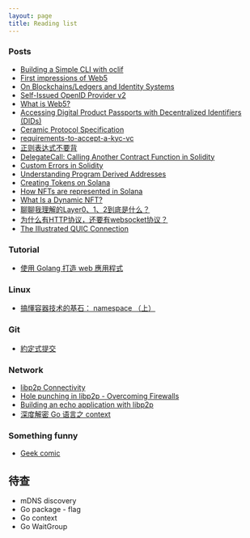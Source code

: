 ```yaml
---
layout: page
title: Reading list
---
```

### Posts

- [ Building a Simple CLI with oclif](https://hackernoon.com/building-a-simple-cli-with-oclif) 
- [ First impressions of Web5](https://educatedguesswork.org/posts/web5-first-impressions/) 
- [ On Blockchains/Ledgers and Identity Systems](https://educatedguesswork.org/posts/blockchain-identity/) 
- [ Self-Issued OpenID Provider v2](https://openid.net/specs/openid-connect-self-issued-v2-1_0.html)
- [ What is Web5?](https://developer.tbd.website/blog/what-is-web5/) 
- [ Accessing Digital Product Passports with Decentralized Identifiers (DIDs)](https://medium.com/spherity/accessing-digital-product-passports-with-decentralized-identifiers-dids-175ca455cee3) 
- [ Ceramic Protocol Specification](https://github.com/ceramicnetwork/ceramic/blob/main/SPECIFICATION.md#ceramic-protocol-specification) 
- [ requirements-to-accept-a-kyc-vc ](https://github.com/TBD54566975/credentials-working-group/blob/main/work_items/kyc-vcs/requirements-to-accept-a-kyc-vc.md) 
- [正则表达式不要背](https://juejin.cn/post/6844903845227659271) 
- [DelegateCall: Calling Another Contract Function in Solidity](https://medium.com/coinmonks/delegatecall-calling-another-contract-function-in-solidity-b579f804178c)
- [Custom Errors in Solidity](https://blog.soliditylang.org/2021/04/21/custom-errors/)
- [Understanding Program Derived Addresses](https://www.brianfriel.xyz/understanding-program-derived-addresses/)
- [Creating Tokens on Solana](https://www.brianfriel.xyz/how-to-create-a-token-on-solana/)
- [How NFTs are represented in Solana](https://lorisleiva.com/owning-digital-assets-in-solana/how-nfts-are-represented-in-solana)
- [What Is a Dynamic NFT?](https://blog.chain.link/what-is-a-dynamic-nft/)
- [聊聊我理解的Layer0、1、2到底是什么？](https://jason.mirror.xyz/YjvQ-FYQBVvy1JNg7-MAc6BKARTrJrpeRl_TXCaDI3g)
- [为什么有HTTP协议，还要有websocket协议？](https://juejin.cn/post/7144161126652051464)
- [The Illustrated QUIC Connection](https://quic.xargs.org/)

### Tutorial
- [使用 Golang 打造 web 應用程式](https://willh.gitbook.io/build-web-application-with-golang-zhtw/)

### Linux
- [搞懂容器技术的基石： namespace （上）](https://moelove.info/2021/12/10/%E6%90%9E%E6%87%82%E5%AE%B9%E5%99%A8%E6%8A%80%E6%9C%AF%E7%9A%84%E5%9F%BA%E7%9F%B3-namespace-%E4%B8%8A/)

### Git
- [約定式提交](https://www.conventionalcommits.org/zh-hant/v1.0.0-beta.4/)

### Network
- [libp2p Connectivity](https://connectivity.libp2p.io/#websocket?tab=acme-to-the-rescue)
- [Hole punching in libp2p - Overcoming Firewalls](https://blog.ipfs.tech/2022-01-20-libp2p-hole-punching/)
- [Building an echo application with libp2p](https://ldej.nl/post/building-an-echo-application-with-libp2p/)
- [深度解密 Go 语言之 context](https://learnku.com/articles/29877#:~:text=%E4%BB%80%E4%B9%88%E6%98%AFcontext,%E3%80%81%E6%88%AA%E6%AD%A2%E6%97%B6%E9%97%B4%E3%80%81k%2Dv%20%E7%AD%89%E3%80%82)

### Something funny
- [Geek comic](https://turnoff.us/)
## 待查
- mDNS discovery 
- Go package - flag
- Go context
- Go WaitGroup